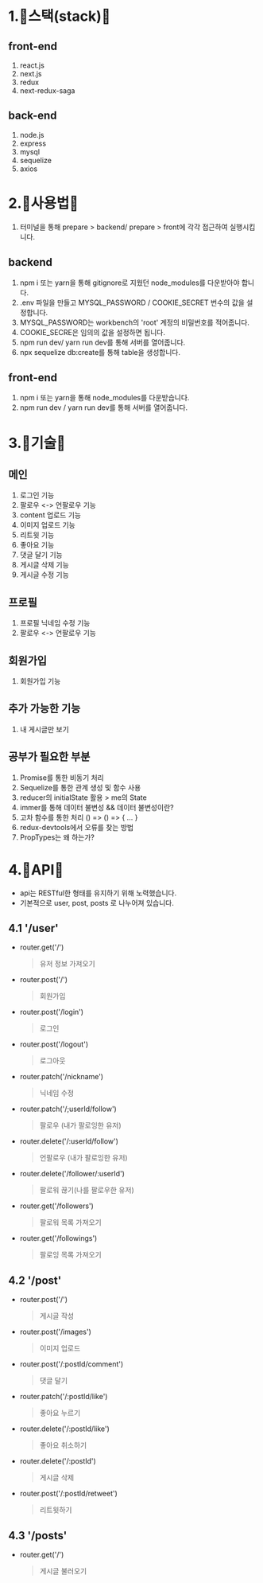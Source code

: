 # 1.🌟스택(stack)🌟

## front-end

1. react.js
2. next.js
3. redux
4. next-redux-saga

## back-end

1. node.js
2. express
3. mysql
4. sequelize
5. axios

# 2.🌟사용법🌟

1. 터미널을 통해 prepare > backend/ prepare > front에 각각 접근하여 실행시킵니다.

## backend

1.  npm i 또는 yarn을 통해 gitignore로 지웠던 node_modules를 다운받아야 합니다.
2.  .env 파일을 만들고 MYSQL_PASSWORD / COOKIE_SECRET 번수의 값을 설정합니다.
3.  MYSQL_PASSWORD는 workbench의 'root' 계정의 비밀번호를 적어줍니다.
4.  COOKIE_SECRE은 임의의 값을 설정하면 됩니다.
5.  npm run dev/ yarn run dev를 통해 서버를 열어줍니다.
6.  npx sequelize db:create를 통해 table을 생성합니다.

## front-end

1. npm i 또는 yarn을 통해 node_modules를 다운받습니다.
2. npm run dev / yarn run dev를 통해 서버를 열어줍니다.

# 3.🌟기술🌟

## 메인

1. 로그인 기능
2. 팔로우 <-> 언팔로우 기능
3. content 업로드 기능
4. 이미지 업로드 기능
5. 리트윗 기능
6. 좋아요 기능
7. 댓글 달기 기능
8. 게시글 삭제 기능
9. 게시글 수정 기능

## 프로필

1. 프로필 닉네임 수정 기능
2. 팔로우 <-> 언팔로우 기능

## 회원가입

1. 회원가입 기능

## 추가 가능한 기능

1. 내 게시글만 보기

## 공부가 필요한 부분

1. Promise를 통한 비동기 처리
2. Sequelize를 통한 관계 생성 및 함수 사용
3. reducer의 initialState 활용 > me의 State
4. immer를 통해 데이터 불변성 && 데이터 불변성이란?
5. 고차 함수를 통한 처리 () => () => { ... }
6. redux-devtools에서 오류를 찾는 방법
7. PropTypes는 왜 하는가?

# 4.🌟API🌟

- api는 RESTful한 형태를 유지하기 위해 노력했습니다.
- 기본적으로 user, post, posts 로 나누어져 있습니다.

## 4.1 '/user'

- router.get('/')
  > 유저 정보 가져오기
- router.post('/')
  > 회원가입
- router.post('/login')
  > 로그인
- router.post('/logout')
  > 로그아웃
- router.patch('/nickname')
  > 닉네임 수정
- router.patch('/;userId/follow')
  > 팔로우 (내가 팔로잉한 유저)
- router.delete('/:userId/follow')
  > 언팔로우 (내가 팔로잉한 유저)
- router.delete('/follower/:userId')
  > 팔로워 끊기(나를 팔로우한 유저)
- router.get('/followers')
  > 팔로워 목록 가져오기
- router.get('/followings')
  > 팔로잉 목록 가져오기

## 4.2 '/post'

- router.post('/')
  > 게시글 작성
- router.post('/images')
  > 이미지 업로드
- router.post('/:postId/comment')
  > 댓글 달기
- router.patch('/:postId/like')
  > 좋아요 누르기
- router.delete('/:postId/like')
  > 좋아요 취소하기
- router.delete('/:postId')
  > 게시글 삭제
- router.post('/:postId/retweet')
  > 리트윗하기

## 4.3 '/posts'

- router.get('/')
  > 게시글 불러오기
